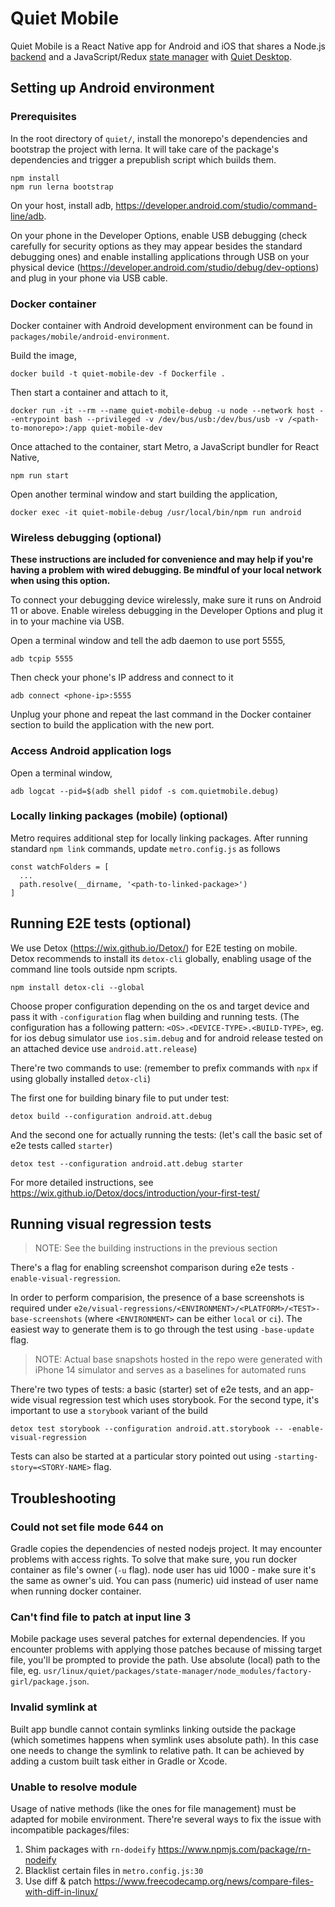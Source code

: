 # Quiet Mobile

Quiet Mobile is a React Native app for Android and iOS that shares a Node.js [backend](https://github.com/TryQuiet/monorepo/tree/master/packages/backend) and a JavaScript/Redux [state manager](https://github.com/TryQuiet/monorepo/tree/master/packages/state-manager) with [Quiet Desktop](https://github.com/TryQuiet/monorepo/tree/master/packages/desktop).

## Setting up Android environment

### Prerequisites

In the root directory of `quiet/`, install the monorepo's dependencies and bootstrap the project with lerna. It will take care of the package's dependencies and trigger a prepublish script which builds them.

```
npm install
npm run lerna bootstrap
```

On your host, install adb, https://developer.android.com/studio/command-line/adb.

On your phone in the Developer Options, enable USB debugging (check carefully for security options as they may appear besides the standard debugging ones) and enable installing applications through USB on your physical device (https://developer.android.com/studio/debug/dev-options) and plug in your phone via USB cable.

### Docker container

Docker container with Android development environment can be found in `packages/mobile/android-environment`.

Build the image,

```
docker build -t quiet-mobile-dev -f Dockerfile .
```

Then start a container and attach to it,

```
docker run -it --rm --name quiet-mobile-debug -u node --network host --entrypoint bash --privileged -v /dev/bus/usb:/dev/bus/usb -v /<path-to-monorepo>:/app quiet-mobile-dev
```

Once attached to the container, start Metro, a JavaScript bundler for React Native,

```
npm run start
```

Open another terminal window and start building the application,

```
docker exec -it quiet-mobile-debug /usr/local/bin/npm run android
```

### Wireless debugging (optional)

**These instructions are included for convenience and may help if you're having a problem with wired debugging. Be mindful of your local network when using this option.**

To connect your debugging device wirelessly, make sure it runs on Android 11 or above.  Enable wireless debugging in the Developer Options and plug it in to your machine via USB.

Open a terminal window and tell the adb daemon to use port 5555,

```
adb tcpip 5555
```

Then check your phone's IP address and connect to it

```
adb connect <phone-ip>:5555
```

Unplug your phone and repeat the last command in the Docker container section to build the application with the new port.

### Access Android application logs

Open a terminal window,

```
adb logcat --pid=$(adb shell pidof -s com.quietmobile.debug)
```

### Locally linking packages (mobile) (optional)

Metro requires additional step for locally linking packages. After running standard `npm link` commands, update `metro.config.js` as follows

```
const watchFolders = [
  ...
  path.resolve(__dirname, '<path-to-linked-package>')
]
```

## Running E2E tests (optional)
We use Detox (https://wix.github.io/Detox/) for E2E testing on mobile.  
Detox recommends to install its `detox-cli` globally, enabling usage of the command line tools outside npm scripts.

```
npm install detox-cli --global
```

Choose proper configuration depending on the os and target device and pass it with `-configuration` flag when building and running tests.
(The configuration has a following pattern: `<OS>.<DEVICE-TYPE>.<BUILD-TYPE>`, eg. for ios debug simulator use `ios.sim.debug` and for android release tested on an attached device use `android.att.release`)

There're two commands to use:
(remember to prefix commands with `npx` if using globally installed `detox-cli`)

The first one for building binary file to put under test:  

```
detox build --configuration android.att.debug
```

And the second one for actually running the tests:
(let's call the basic set of e2e tests called `starter`)

```
detox test --configuration android.att.debug starter
```

For more detailed instructions, see https://wix.github.io/Detox/docs/introduction/your-first-test/

## Running visual regression tests

> NOTE: See the building instructions in the previous section

There's a flag for enabling screenshot comparison during e2e tests `-enable-visual-regression`.

In order to perform comparision, the presence of a base screenshots is required under `e2e/visual-regressions/<ENVIRONMENT>/<PLATFORM>/<TEST>-base-screenshots` (where `<ENVIRONMENT>` can be either `local` or `ci`). The easiest way to generate them is to go through the test using `-base-update` flag.

> NOTE: Actual base snapshots hosted in the repo were generated with iPhone 14 simulator and serves as a baselines for automated runs

There're two types of tests: a basic (starter) set of e2e tests, and an app-wide visual regression test which uses storybook.
For the second type, it's important to use a `storybook` variant of the build

```
detox test storybook --configuration android.att.storybook -- -enable-visual-regression
```

Tests can also be started at a particular story pointed out using `-starting-story=<STORY-NAME>` flag.

## Troubleshooting

### Could not set file mode 644 on

Gradle copies the dependencies of nested nodejs project. It may encounter problems with access rights. To solve that make sure, you run docker container as file's owner (`-u` flag). node user has uid 1000 - make sure it's the same as owner's uid. You can pass (numeric) uid instead of user name when running docker container.

### Can't find file to patch at input line 3

Mobile package uses several patches for external dependencies. If you encounter problems with applying those patches because of missing target file, you'll be prompted to provide the path. Use absolute (local) path to the file, eg. `usr/linux/quiet/packages/state-manager/node_modules/factory-girl/package.json`.

### Invalid symlink at

Built app bundle cannot contain symlinks linking outside the package (which sometimes happens when symlink uses absolute path). In this case one needs to change the symlink to relative path. It can be achieved by adding a custom built task either in Gradle or Xcode. 

### Unable to resolve module

Usage of native methods (like the ones for file management) must be adapted for mobile environment. There're several ways to fix the issue with incompatible packages/files:
1. Shim packages with `rn-dodeify` https://www.npmjs.com/package/rn-nodeify
2. Blacklist certain files in `metro.config.js:30`
3. Use diff & patch https://www.freecodecamp.org/news/compare-files-with-diff-in-linux/
